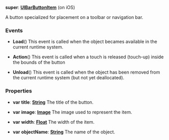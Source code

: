 **super**: **[UIBarButtonItem](UIBarButtonItem.md)** (on iOS)

A button specialized for placement on a toolbar or navigation bar.

### Events

* **Load**()
This event is called when the object becames available in the current runtime system.

* **Action**()
This event is called when a touch is released (touch-up) inside the bounds of the button

* **Unload**()
This event is called when the object has been removed from the current runtime system (but not yet deallocated).



### Properties

* **var** **title**: **[String](../gravity/string.md)**
The title of the button.

* **var** **image**: **[Image](Image.md)**
The image used to represent the item.

* **var** **width**: **[Float](../gravity/float.md)**
The width of the item.

* **var** **objectName**: **[String](../gravity/string.md)**
The name of the object.





